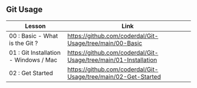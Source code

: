 ## Git Usage

| Lesson             | Link                                                                |
| ----------------- | ------------------------------------------------------------------ |
| 00 : Basic - What is the Git ? | https://github.com/coderdal/Git-Usage/tree/main/00-Basic |
| 01 : Git Installation - Windows / Mac | https://github.com/coderdal/Git-Usage/tree/main/01-Installation|
| 02 : Get Started | https://github.com/coderdal/Git-Usage/tree/main/02-Get-Started|